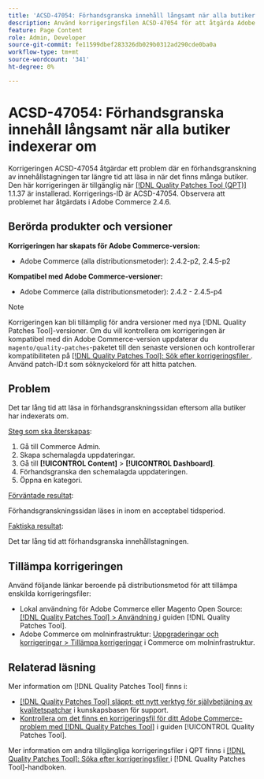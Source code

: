 ```yaml
---
title: 'ACSD-47054: Förhandsgranska innehåll långsamt när alla butiker indexerar om'
description: Använd korrigeringsfilen ACSD-47054 för att åtgärda Adobe Commerce-problemet där förhandsvisningssidan laddas långsamt på grund av omindexering av alla butiker.
feature: Page Content
role: Admin, Developer
source-git-commit: fe11599dbef283326db029b0312ad290cde0ba0a
workflow-type: tm+mt
source-wordcount: '341'
ht-degree: 0%

---
```


# ACSD-47054: Förhandsgranska innehåll långsamt när alla butiker indexerar om

Korrigeringen ACSD-47054 åtgärdar ett problem där en förhandsgranskning av innehållstagningen tar längre tid att läsa in när det finns många butiker. Den här korrigeringen är tillgänglig när [[!DNL Quality Patches Tool (QPT)]](https://experienceleague.adobe.com/en/docs/commerce-knowledge-base/kb/announcements/commerce-announcements/magento-quality-patches-released-new-tool-to-self-serve-quality-patches) 1.1.37 är installerad. Korrigerings-ID är ACSD-47054. Observera att problemet har åtgärdats i Adobe Commerce 2.4.6.

## Berörda produkter och versioner

**Korrigeringen har skapats för Adobe Commerce-version:**

* Adobe Commerce (alla distributionsmetoder): 2.4.2-p2, 2.4.5-p2

**Kompatibel med Adobe Commerce-versioner:**

* Adobe Commerce (alla distributionsmetoder): 2.4.2 - 2.4.5-p4

>[!NOTE]
>
>Korrigeringen kan bli tillämplig för andra versioner med nya [!DNL Quality Patches Tool]-versioner. Om du vill kontrollera om korrigeringen är kompatibel med din Adobe Commerce-version uppdaterar du `magento/quality-patches`-paketet till den senaste versionen och kontrollerar kompatibiliteten på [[!DNL Quality Patches Tool]: Sök efter korrigeringsfiler ](https://experienceleague.adobe.com/tools/commerce-quality-patches/index.html). Använd patch-ID:t som söknyckelord för att hitta patchen.

## Problem

Det tar lång tid att läsa in förhandsgranskningssidan eftersom alla butiker har indexerats om.

<u>Steg som ska återskapas</u>:

1. Gå till Commerce Admin.
1. Skapa schemalagda uppdateringar.
1. Gå till **[!UICONTROL Content]** > **[!UICONTROL Dashboard]**.
1. Förhandsgranska den schemalagda uppdateringen.
1. Öppna en kategori.

<u>Förväntade resultat</u>:

Förhandsgranskningssidan läses in inom en acceptabel tidsperiod.

<u>Faktiska resultat</u>:

Det tar lång tid att förhandsgranska innehållstagningen.

## Tillämpa korrigeringen

Använd följande länkar beroende på distributionsmetod för att tillämpa enskilda korrigeringsfiler:

* Lokal användning för Adobe Commerce eller Magento Open Source: [[!DNL Quality Patches Tool] > Användning ](/help/tools/quality-patches-tool/usage.md) i guiden [!DNL Quality Patches Tool].
* Adobe Commerce om molninfrastruktur: [Uppgraderingar och korrigeringar > Tillämpa korrigeringar](https://experienceleague.adobe.com/docs/commerce-cloud-service/user-guide/develop/upgrade/apply-patches.html) i Commerce om molninfrastruktur.

## Relaterad läsning

Mer information om [!DNL Quality Patches Tool] finns i:

* [[!DNL Quality Patches Tool] släppt: ett nytt verktyg för självbetjäning av kvalitetspatchar](https://experienceleague.adobe.com/en/docs/commerce-knowledge-base/kb/announcements/commerce-announcements/magento-quality-patches-released-new-tool-to-self-serve-quality-patches) i kunskapsbasen för support.
* [Kontrollera om det finns en korrigeringsfil för ditt Adobe Commerce-problem med  [!DNL Quality Patches Tool]](/help/tools/quality-patches-tool/patches-available-in-qpt/check-patch-for-magento-issue-with-magento-quality-patches.md) i guiden [!UICONTROL Quality Patches Tool].


Mer information om andra tillgängliga korrigeringsfiler i QPT finns i [[!DNL Quality Patches Tool]: Söka efter korrigeringsfiler ](https://experienceleague.adobe.com/tools/commerce-quality-patches/index.html) i [!DNL Quality Patches Tool]-handboken.
